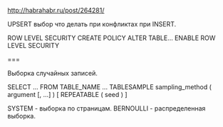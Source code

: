 http://habrahabr.ru/post/264281/

UPSERT выбор что делать при конфликтах при INSERT.



ROW LEVEL SECURITY
CREATE POLICY
ALTER TABLE… ENABLE ROW LEVEL SECURITY

===

Выборка случайных записей.

SELECT ... FROM TABLE_NAME ... TABLESAMPLE sampling_method ( argument [, ...] ) [ REPEATABLE ( seed ) ]

SYSTEM - выборка по страницам.
BERNOULLI - распределенная выборка.

